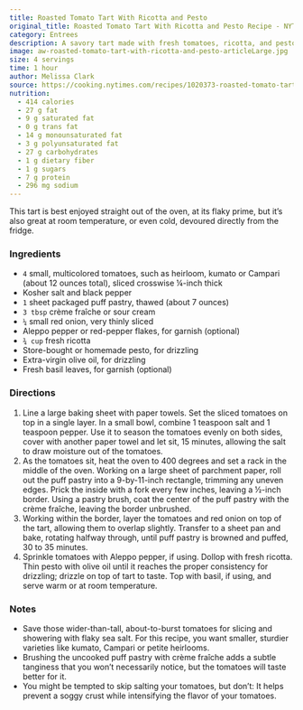 ```yaml
---
title: Roasted Tomato Tart With Ricotta and Pesto
original_title: Roasted Tomato Tart With Ricotta and Pesto Recipe - NYT Cooking
category: Entrees
description: A savory tart made with fresh tomatoes, ricotta, and pesto, perfect for a light lunch or dinner.
image: aw-roasted-tomato-tart-with-ricotta-and-pesto-articleLarge.jpg
size: 4 servings
time: 1 hour
author: Melissa Clark
source: https://cooking.nytimes.com/recipes/1020373-roasted-tomato-tart-with-ricotta-and-pesto
nutrition:
  - 414 calories
  - 27 g fat
  - 9 g saturated fat
  - 0 g trans fat
  - 14 g monounsaturated fat
  - 3 g polyunsaturated fat
  - 27 g carbohydrates
  - 1 g dietary fiber
  - 1 g sugars
  - 7 g protein
  - 296 mg sodium
---
```


This tart is best enjoyed straight out of the oven, at its flaky prime, but it’s also great at room temperature, or even cold, devoured directly from the fridge.

### Ingredients

* `4` small, multicolored tomatoes, such as heirloom, kumato or Campari (about 12 ounces total), sliced crosswise ¼-inch thick
* Kosher salt and black pepper
* `1` sheet packaged puff pastry, thawed (about 7 ounces)
* `3 tbsp` crème fraîche or sour cream
* `¼` small red onion, very thinly sliced
* Aleppo pepper or red-pepper flakes, for garnish (optional)
* `¾ cup` fresh ricotta
* Store-bought or homemade pesto, for drizzling
* Extra-virgin olive oil, for drizzling
* Fresh basil leaves, for garnish (optional)

### Directions

1. Line a large baking sheet with paper towels. Set the sliced tomatoes on top in a single layer. In a small bowl, combine 1 teaspoon salt and 1 teaspoon pepper. Use it to season the tomatoes evenly on both sides, cover with another paper towel and let sit, 15 minutes, allowing the salt to draw moisture out of the tomatoes.
2. As the tomatoes sit, heat the oven to 400 degrees and set a rack in the middle of the oven. Working on a large sheet of parchment paper, roll out the puff pastry into a 9-by-11-inch rectangle, trimming any uneven edges. Prick the inside with a fork every few inches, leaving a ½-inch border. Using a pastry brush, coat the center of the puff pastry with the crème fraîche, leaving the border unbrushed.
3. Working within the border, layer the tomatoes and red onion on top of the tart, allowing them to overlap slightly. Transfer to a sheet pan and bake, rotating halfway through, until puff pastry is browned and puffed, 30 to 35 minutes.
4. Sprinkle tomatoes with Aleppo pepper, if using. Dollop with fresh ricotta. Thin pesto with olive oil until it reaches the proper consistency for drizzling; drizzle on top of tart to taste. Top with basil, if using, and serve warm or at room temperature.

### Notes

- Save those wider-than-tall, about-to-burst tomatoes for slicing and showering with flaky sea salt. For this recipe, you want smaller, sturdier varieties like kumato, Campari or petite heirlooms. 
- Brushing the uncooked puff pastry with crème fraîche adds a subtle tanginess that you won’t necessarily notice, but the tomatoes will taste better for it. 
- You might be tempted to skip salting your tomatoes, but don’t: It helps prevent a soggy crust while intensifying the flavor of your tomatoes. 